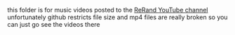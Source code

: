 this folder is for music videos posted to the [ReRand YouTube channel](https://www.youtube.com/@ReRandStudios)<br>
unfortunately github restricts file size and mp4 files are really broken so you can just go see the videos there
